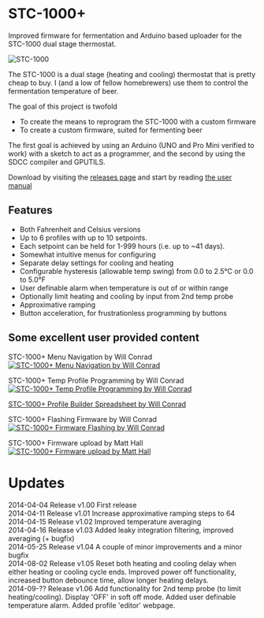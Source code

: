 STC\-1000+
========

Improved firmware for fermentation and Arduino based uploader for the STC-1000 dual stage thermostat.

![STC-1000](http://img.diytrade.com/cdimg/1066822/11467124/0/1261107339/temperature_controllers_STC-1000.jpg)

The STC-1000 is a dual stage (heating and cooling) thermostat that is pretty cheap to buy. I (and a low of fellow homebrewers) use them to control the fermentation temperature of beer.

The goal of this project is twofold
 * To create the means to reprogram the STC-1000 with a custom firmware
 * To create a custom firmware, suited for fermenting beer

The first goal is achieved by using an Arduino (UNO and Pro Mini verified to work) with a sketch to act as a programmer, and the second by using the SDCC compiler and GPUTILS. 

Download by visiting the [releases page](https://github.com/matsstaff/stc1000p/releases)
and start by reading [the user manual](/usermanual/usermanual.md)

Features
--------

* Both Fahrenheit and Celsius versions
* Up to 6 profiles with up to 10 setpoints.
* Each setpoint can be held for 1-999 hours (i.e. up to ~41 days).
* Somewhat intuitive menus for configuring
* Separate delay settings for cooling and heating
* Configurable hysteresis (allowable temp swing) from 0.0 to 2.5°C or 0.0 to 5.0°F
* User definable alarm when temperature is out of or within range
* Optionally limit heating and cooling by input from 2nd temp probe
* Approximative ramping
* Button acceleration, for frustrationless programming by buttons

Some excellent user provided content
------------------------------------
STC-1000+ Menu Navigation by Will Conrad   
[![STC-1000+ Menu Navigation by Will Conrad](http://img.youtube.com/vi/u95BEq3bk7Q/0.jpg)](http://youtu.be/u95BEq3bk7Q)

STC-1000+ Temp Profile Programming by Will Conrad   
[![STC-1000+ Temp Profile Programming by Will Conrad](http://img.youtube.com/vi/nZst7ETP-w8/0.jpg)](http://youtu.be/nZst7ETP-w8)

[STC-1000+ Profile Builder Spreadsheet by Will Conrad](http://www.blackboxbrew.com/s/STC-1000-Profile-Builder.xlsx "STC-1000+ Profile Builder Spreadsheet by Will Conrad")   

STC-1000+ Flashing Firmware by Will Conrad   
[![STC-1000+ Firmware Flashing by Will Conrad](http://img.youtube.com/vi/-DdTweLYyN0/0.jpg)](http://youtu.be/-DdTweLYyN0)

STC-1000+ Firmware upload by Matt Hall   
[![STC-1000+ Firmware upload by Matt Hall](http://img.youtube.com/vi/oAZKI5U_SoM/0.jpg)](http://youtu.be/oAZKI5U_SoM)


Updates
=======

2014-04-04 Release v1.00 First release  
2014-04-11 Release v1.01 Increase approximative ramping steps to 64  
2014-04-15 Release v1.02 Improved temperature averaging  
2014-04-16 Release v1.03 Added leaky integration filtering, improved averaging (+ bugfix)  
2014-05-25 Release v1.04 A couple of minor improvements and a minor bugfix  
2014-08-02 Release v1.05 Reset both heating and cooling delay when either heating or cooling cycle ends. Improved power off functionality, increased button debounce time, allow longer heating delays.   
2014-09-?? Release v1.06 Add functionality for 2nd temp probe (to limit heating/cooling). Display 'OFF' in soft off mode. Added user definable temperature alarm. Added profile 'editor' webpage.
